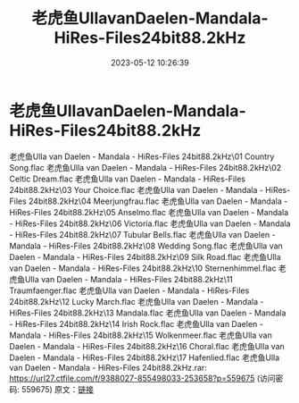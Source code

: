﻿---
title: 老虎鱼UllavanDaelen-Mandala-HiRes-Files24bit88.2kHz
date: 2023-05-12 10:26:39
categories: 古典音乐、新世纪、纯音雅乐
tags: 纯音雅乐
---
# 老虎鱼UllavanDaelen-Mandala-HiRes-Files24bit88.2kHz

老虎鱼Ulla van Daelen - Mandala -
HiRes-Files 24bit88.2kHz\01 Country Song.flac
老虎鱼Ulla van Daelen - Mandala - HiRes-Files 24bit88.2kHz\02
Celtic Dream.flac
老虎鱼Ulla van Daelen - Mandala - HiRes-Files 24bit88.2kHz\03 Your
Choice.flac
老虎鱼Ulla van Daelen - Mandala - HiRes-Files 24bit88.2kHz\04
Meerjungfrau.flac
老虎鱼Ulla van Daelen - Mandala - HiRes-Files 24bit88.2kHz\05
Anselmo.flac
老虎鱼Ulla van Daelen - Mandala - HiRes-Files 24bit88.2kHz\06
Victoria.flac
老虎鱼Ulla van Daelen - Mandala - HiRes-Files 24bit88.2kHz\07
Tubular Bells.flac
老虎鱼Ulla van Daelen - Mandala - HiRes-Files 24bit88.2kHz\08
Wedding Song.flac
老虎鱼Ulla van Daelen - Mandala - HiRes-Files 24bit88.2kHz\09 Silk
Road.flac
老虎鱼Ulla van Daelen - Mandala - HiRes-Files 24bit88.2kHz\10
Sternenhimmel.flac
老虎鱼Ulla van Daelen - Mandala - HiRes-Files 24bit88.2kHz\11
Traumfaenger.flac
老虎鱼Ulla van Daelen - Mandala - HiRes-Files 24bit88.2kHz\12 Lucky
March.flac
老虎鱼Ulla van Daelen - Mandala - HiRes-Files 24bit88.2kHz\13
Mandala.flac
老虎鱼Ulla van Daelen - Mandala - HiRes-Files 24bit88.2kHz\14 Irish
Rock.flac
老虎鱼Ulla van Daelen - Mandala - HiRes-Files 24bit88.2kHz\15
Wolkenmeer.flac
老虎鱼Ulla van Daelen - Mandala - HiRes-Files 24bit88.2kHz\16
Choral.flac
老虎鱼Ulla van Daelen - Mandala - HiRes-Files 24bit88.2kHz\17
Hafenlied.flac
老虎鱼Ulla van Daelen - Mandala - HiRes-Files 24bit88.2kHz.rar:
https://url27.ctfile.com/f/9388027-855498033-253658?p=559675
(访问密码: 559675)
原文：[链接](https://blog.sina.com.cn/s/blog_1647c7e76010311ud.html)